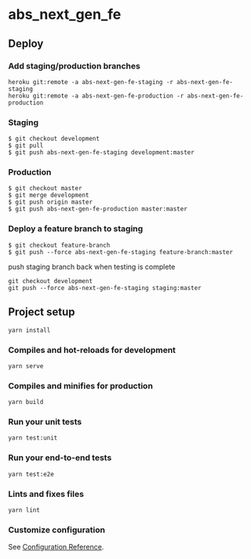# abs_next_gen_fe

## Deploy

### Add staging/production branches

```
heroku git:remote -a abs-next-gen-fe-staging -r abs-next-gen-fe-staging
heroku git:remote -a abs-next-gen-fe-production -r abs-next-gen-fe-production
```

### Staging

```
$ git checkout development
$ git pull
$ git push abs-next-gen-fe-staging development:master
```

### Production

```
$ git checkout master
$ git merge development
$ git push origin master
$ git push abs-next-gen-fe-production master:master
```

### Deploy a feature branch to staging

```
$ git checkout feature-branch
$ git push --force abs-next-gen-fe-staging feature-branch:master
```

push staging branch back when testing is complete

```
git checkout development
git push --force abs-next-gen-fe-staging staging:master
```

## Project setup

```
yarn install
```

### Compiles and hot-reloads for development

```
yarn serve
```

### Compiles and minifies for production

```
yarn build
```

### Run your unit tests

```
yarn test:unit
```

### Run your end-to-end tests

```
yarn test:e2e
```

### Lints and fixes files

```
yarn lint
```

### Customize configuration

See [Configuration Reference](https://cli.vuejs.org/config/).
